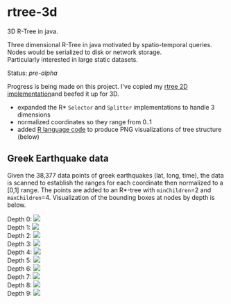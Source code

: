 # rtree-3d
3D R-Tree in java.

Three dimensional R-Tree in java motivated by spatio-temporal queries. Nodes would be serialized to disk or network storage.  
Particularly interested in large static datasets.

Status: *pre-alpha*

Progress is being made on this project. I've copied my [rtree 2D implementation](https://github.com/davidmoten/rtree)and beefed it up for 3D. 

* expanded the R* `Selector` and `Splitter` implementations to handle 3 dimensions
* normalized coordinates so they range from 0..1
* added [R language code](src/main/r/source.r) to produce PNG visualizations of tree structure (below) 

Greek Earthquake data
-----------------------
Given the 38,377 data points of greek earthquakes (lat, long, time), the data is scanned to establish the ranges for each coordinate then 
normalized to a [0,1] range. The points are added to an R*-tree with `minChildren`=2 and `maxChildren`=4. Visualization 
of the bounding boxes at nodes by depth is below.

Depth 0:
<img src="https://raw.githubusercontent.com/davidmoten/davidmoten.github.io/master/resources/rtree-3d/plot0.png"/>
<br/>
Depth 1:
<img src="https://raw.githubusercontent.com/davidmoten/davidmoten.github.io/master/resources/rtree-3d/plot1.png"/>
<br/>
Depth 2:
<img src="https://raw.githubusercontent.com/davidmoten/davidmoten.github.io/master/resources/rtree-3d/plot2.png"/>
<br/>
Depth 3:
<img src="https://raw.githubusercontent.com/davidmoten/davidmoten.github.io/master/resources/rtree-3d/plot3.png"/>
<br/>
Depth 4:
<img src="https://raw.githubusercontent.com/davidmoten/davidmoten.github.io/master/resources/rtree-3d/plot4.png"/>
<br/>
Depth 5:
<img src="https://raw.githubusercontent.com/davidmoten/davidmoten.github.io/master/resources/rtree-3d/plot5.png"/>
<br/>
Depth 6:
<img src="https://raw.githubusercontent.com/davidmoten/davidmoten.github.io/master/resources/rtree-3d/plot6.png"/>
<br/>
Depth 7:
<img src="https://raw.githubusercontent.com/davidmoten/davidmoten.github.io/master/resources/rtree-3d/plot7.png"/>
<br/>
Depth 8:
<img src="https://raw.githubusercontent.com/davidmoten/davidmoten.github.io/master/resources/rtree-3d/plot8.png"/>
<br/>
Depth 9:
<img src="https://raw.githubusercontent.com/davidmoten/davidmoten.github.io/master/resources/rtree-3d/plot9.png"/>
<br/>


